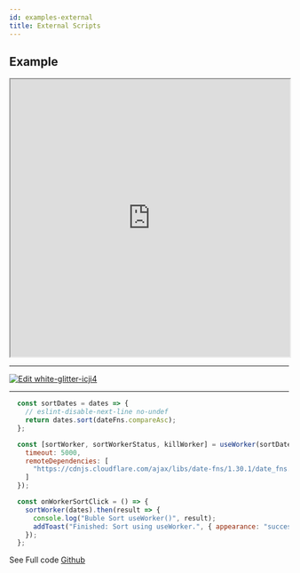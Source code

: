 ```yaml
---
id: examples-external
title: External Scripts
---
```


## Example

<iframe
  width="100%"
  height="500px"
  src="https://codesandbox.io/embed/white-glitter-icji4?fontsize=14&hidenavigation=1&theme=dark">
</iframe>

---

[![Edit white-glitter-icji4](https://codesandbox.io/static/img/play-codesandbox.svg)](https://codesandbox.io/s/white-glitter-icji4?fontsize=14&hidenavigation=1&theme=dark)

---

```javascript
  const sortDates = dates => {
    // eslint-disable-next-line no-undef
    return dates.sort(dateFns.compareAsc);
  };

  const [sortWorker, sortWorkerStatus, killWorker] = useWorker(sortDates, {
    timeout: 5000,
    remoteDependencies: [
      "https://cdnjs.cloudflare.com/ajax/libs/date-fns/1.30.1/date_fns.js"
    ]
  });

  const onWorkerSortClick = () => {
    sortWorker(dates).then(result => {
      console.log("Buble Sort useWorker()", result);
      addToast("Finished: Sort using useWorker.", { appearance: "success" });
    });
  };

```

See Full code [Github](https://github.com/alewin/useWorker/tree/develop/example/src/pages/ExternalScripts)
